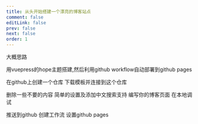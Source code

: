 ```yaml
---
title: 从头开始搭建一个漂亮的博客站点
comment: false
editLink: false
prev: false
next: false
order: 1
---
```


大概思路

用vuepress的hope主题搭建,然后利用github workflow自动部署到github pages

在github上创建一个仓库
下载模板并连接到这个仓库

删除一些不要的内容
简单的设置及添加中文搜索支持
编写你的博客页面
在本地调试

推送到github
创建工作流
设置github pages



